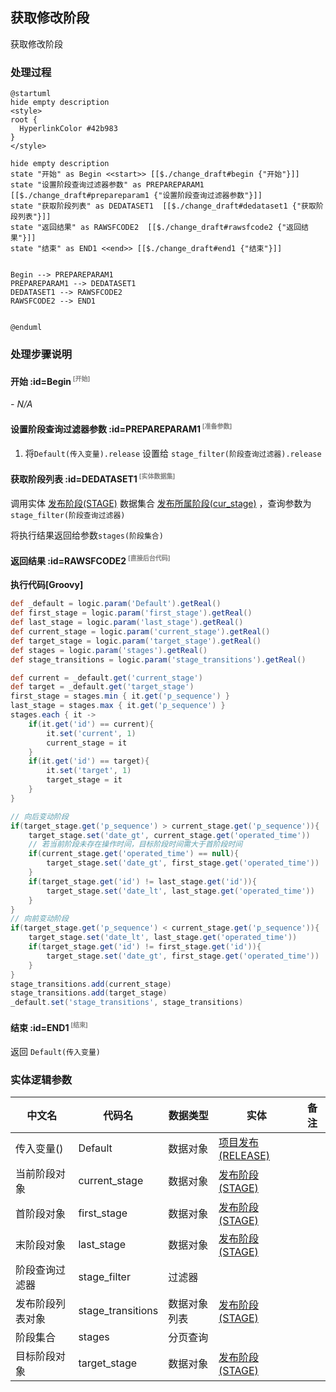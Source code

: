 ## 获取修改阶段 <!-- {docsify-ignore-all} -->

   获取修改阶段

### 处理过程

```plantuml
@startuml
hide empty description
<style>
root {
  HyperlinkColor #42b983
}
</style>

hide empty description
state "开始" as Begin <<start>> [[$./change_draft#begin {"开始"}]]
state "设置阶段查询过滤器参数" as PREPAREPARAM1  [[$./change_draft#prepareparam1 {"设置阶段查询过滤器参数"}]]
state "获取阶段列表" as DEDATASET1  [[$./change_draft#dedataset1 {"获取阶段列表"}]]
state "返回结果" as RAWSFCODE2  [[$./change_draft#rawsfcode2 {"返回结果"}]]
state "结束" as END1 <<end>> [[$./change_draft#end1 {"结束"}]]


Begin --> PREPAREPARAM1
PREPAREPARAM1 --> DEDATASET1
DEDATASET1 --> RAWSFCODE2
RAWSFCODE2 --> END1


@enduml
```


### 处理步骤说明

#### 开始 :id=Begin<sup class="footnote-symbol"> <font color=gray size=1>[开始]</font></sup>



*- N/A*
#### 设置阶段查询过滤器参数 :id=PREPAREPARAM1<sup class="footnote-symbol"> <font color=gray size=1>[准备参数]</font></sup>



1. 将`Default(传入变量).release` 设置给  `stage_filter(阶段查询过滤器).release`

#### 获取阶段列表 :id=DEDATASET1<sup class="footnote-symbol"> <font color=gray size=1>[实体数据集]</font></sup>



调用实体 [发布阶段(STAGE)](module/ProjMgmt/stage.md) 数据集合 [发布所属阶段(cur_stage)](module/ProjMgmt/stage#数据集合) ，查询参数为`stage_filter(阶段查询过滤器)`

将执行结果返回给参数`stages(阶段集合)`

#### 返回结果 :id=RAWSFCODE2<sup class="footnote-symbol"> <font color=gray size=1>[直接后台代码]</font></sup>



<p class="panel-title"><b>执行代码[Groovy]</b></p>

```groovy
def _default = logic.param('Default').getReal()
def first_stage = logic.param('first_stage').getReal()
def last_stage = logic.param('last_stage').getReal()
def current_stage = logic.param('current_stage').getReal()
def target_stage = logic.param('target_stage').getReal()
def stages = logic.param('stages').getReal()
def stage_transitions = logic.param('stage_transitions').getReal()

def current = _default.get('current_stage')
def target = _default.get('target_stage')
first_stage = stages.min { it.get('p_sequence') }
last_stage = stages.max { it.get('p_sequence') }
stages.each { it ->
    if(it.get('id') == current){
        it.set('current', 1)
        current_stage = it
    }
    if(it.get('id') == target){
        it.set('target', 1)
        target_stage = it
    }
}

// 向后变动阶段
if(target_stage.get('p_sequence') > current_stage.get('p_sequence')){
    target_stage.set('date_gt', current_stage.get('operated_time'))
    // 若当前阶段未存在操作时间，目标阶段时间需大于首阶段时间
    if(current_stage.get('operated_time') == null){
        target_stage.set('date_gt', first_stage.get('operated_time'))
    }
    if(target_stage.get('id') != last_stage.get('id')){
        target_stage.set('date_lt', last_stage.get('operated_time'))
    }
}
// 向前变动阶段
if(target_stage.get('p_sequence') < current_stage.get('p_sequence')){
    target_stage.set('date_lt', last_stage.get('operated_time'))
    if(target_stage.get('id') != first_stage.get('id')){
        target_stage.set('date_gt', first_stage.get('operated_time'))
    }
}
stage_transitions.add(current_stage)
stage_transitions.add(target_stage)
_default.set('stage_transitions', stage_transitions)

```

#### 结束 :id=END1<sup class="footnote-symbol"> <font color=gray size=1>[结束]</font></sup>



返回 `Default(传入变量)`



### 实体逻辑参数

|    中文名   |    代码名    |  数据类型    |  实体   |备注 |
| --------| --------| -------- | -------- | --------   |
|传入变量(<i class="fa fa-check"/></i>)|Default|数据对象|[项目发布(RELEASE)](module/ProjMgmt/release.md)||
|当前阶段对象|current_stage|数据对象|[发布阶段(STAGE)](module/ProjMgmt/stage.md)||
|首阶段对象|first_stage|数据对象|[发布阶段(STAGE)](module/ProjMgmt/stage.md)||
|末阶段对象|last_stage|数据对象|[发布阶段(STAGE)](module/ProjMgmt/stage.md)||
|阶段查询过滤器|stage_filter|过滤器|||
|发布阶段列表对象|stage_transitions|数据对象列表|[发布阶段(STAGE)](module/ProjMgmt/stage.md)||
|阶段集合|stages|分页查询|||
|目标阶段对象|target_stage|数据对象|[发布阶段(STAGE)](module/ProjMgmt/stage.md)||
